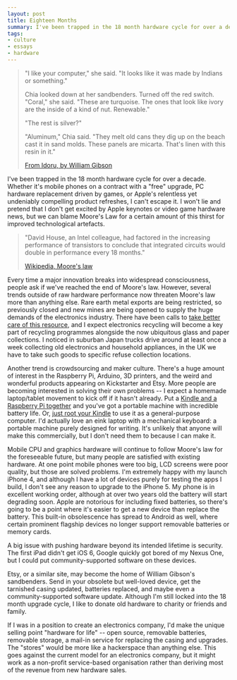 ```yaml
---
layout: post
title: Eighteen Months
summary: I've been trapped in the 18 month hardware cycle for over a decade.  Whether it's mobile phones on a contract with a "free" upgrade, PC hardware replacement driven by games, or Apple's relentless yet undeniably compelling product refreshes, I can't escape it.  I won't lie and pretend that I don't get excited by Apple keynotes or video game hardware news, but we can blame Moore's Law for a certain amount of this thirst for improved technological artefacts.
tags:
- culture
- essays
- hardware
---
```


<blockquote>
  <p>"I like your computer," she said. "It looks like it was made by Indians or something."</p>
  <p>Chia looked down at her sandbenders. Turned off the red switch. "Coral," she said. "These are turquoise. The ones that look like ivory are the inside of a kind of nut. Renewable."</p>
  <p>"The rest is silver?"</p>
  <p>"Aluminum," Chia said. "They melt old cans they dig up on the beach cast it in sand molds. These panels are micarta. That's linen with this resin in it."</p>
  <p><a href="http://en.wikipedia.org/wiki/Idoru">From Idoru, by William Gibson</a></p>
</blockquote>

I've been trapped in the 18 month hardware cycle for over a decade.  Whether it's mobile phones on a contract with a "free" upgrade, PC hardware replacement driven by games, or Apple's relentless yet undeniably compelling product refreshes, I can't escape it.  I won't lie and pretend that I don't get excited by Apple keynotes or video game hardware news, but we can blame Moore's Law for a certain amount of this thirst for improved technological artefacts.

<blockquote>
  <p>"David House, an Intel colleague, had factored in the increasing performance of transistors to conclude that integrated circuits would double in performance every 18 months."</p>
  <p><a href="http://en.wikipedia.org/wiki/Moore's_law">Wikipedia, Moore's law</a></p>
</blockquote>

Every time a major innovation breaks into widespread consciousness, people ask if we've reached the end of Moore's law.  However, several trends outside of raw hardware performance now threaten Moore's law more than anything else.  Rare earth metal exports are being restricted, so previously closed and new mines are being opened to supply the huge demands of the electronics industry.  There have been calls to [take better care of this resource](http://www.newscientist.com/article/mg20927995.700-lets-take-better-care-of-our-rare-earth-elements.html), and I expect electronics recycling will become a key part of recycling programmes alongside the now ubiquitous glass and paper collections.  I noticed in suburban Japan trucks drive around at least once a week collecting old electronics and household appliances, in the UK we have to take such goods to specific refuse collection locations.

Another trend is crowdsourcing and maker culture.  There's a huge amount of interest in the Raspberry Pi, Arduino, 3D printers, and the weird and wonderful products appearing on Kickstarter and Etsy.  More people are becoming interested in solving their own problems -- I expect a homemade laptop/tablet movement to kick off if it hasn't already.  Put a [Kindle and a Raspberry Pi together](http://www.ponnuki.net/2012/09/kindleberry-pi/) and you've got a portable machine with incredible battery life.  Or, [just root your Kindle](http://www.turnkeylinux.org/blog/kindle-root) to use it as a general-purpose computer.  I'd actually love an eink laptop with a mechanical keyboard: a portable machine purely designed for writing.  It's unlikely that anyone will make this commercially, but I don't need them to because I can make it.

Mobile CPU and graphics hardware will continue to follow Moore's law for the foreseeable future, but many people are satisfied with existing hardware.  At one point mobile phones were too big, LCD screens were poor quality, but those are solved problems.  I'm extremely happy with my launch iPhone 4, and although I have a lot of devices purely for testing the apps I build, I don't see any reason to upgrade to the iPhone 5.  My phone is in excellent working order, although at over two years old the battery will start degrading soon.  Apple are notorious for including fixed batteries, so there's going to be a point where it's easier to get a new device than replace the battery.  This built-in obsolescence has spread to Android as well, where certain prominent flagship devices no longer support removable batteries or memory cards.

A big issue with pushing hardware beyond its intended lifetime is security.  The first iPad didn't get iOS 6, Google quickly got bored of my Nexus One, but I could put community-supported software on these devices.

Etsy, or a similar site, may become the home of William Gibson's sandbenders.  Send in your obsolete but well-loved device, get the tarnished casing updated, batteries replaced, and maybe even a community-supported software update.  Although I'm still locked into the 18 month upgrade cycle, I like to donate old hardware to charity or friends and family.

If I was in a position to create an electronics company, I'd make the unique selling point "hardware for life" -- open source, removable batteries, removable storage, a mail-in service for replacing the casing and upgrades.  The "stores" would be more like a hackerspace than anything else.  This goes against the current model for an electronics company, but it might work as a non-profit service-based organisation rather than deriving most of the revenue from new hardware sales.

